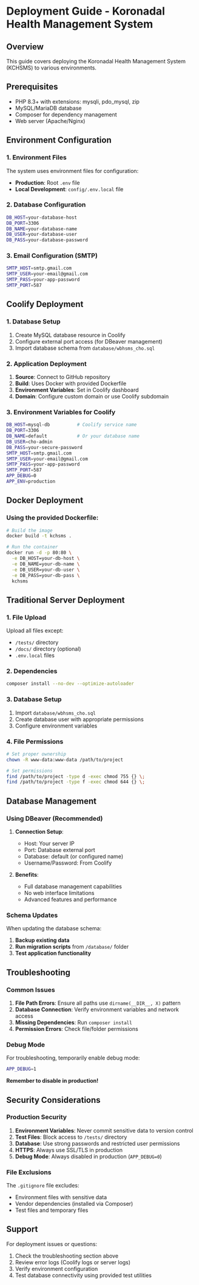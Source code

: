 # Deployment Guide - Koronadal Health Management System

## Overview

This guide covers deploying the Koronadal Health Management System (KCHSMS) to various environments.

## Prerequisites

- PHP 8.3+ with extensions: mysqli, pdo_mysql, zip
- MySQL/MariaDB database
- Composer for dependency management
- Web server (Apache/Nginx)

## Environment Configuration

### 1. Environment Files

The system uses environment files for configuration:

- **Production**: Root `.env` file
- **Local Development**: `config/.env.local` file

### 2. Database Configuration

```bash
DB_HOST=your-database-host
DB_PORT=3306
DB_NAME=your-database-name
DB_USER=your-database-user
DB_PASS=your-database-password
```

### 3. Email Configuration (SMTP)

```bash
SMTP_HOST=smtp.gmail.com
SMTP_USER=your-email@gmail.com
SMTP_PASS=your-app-password
SMTP_PORT=587
```

## Coolify Deployment

### 1. Database Setup

1. Create MySQL database resource in Coolify
2. Configure external port access (for DBeaver management)
3. Import database schema from `database/wbhsms_cho.sql`

### 2. Application Deployment

1. **Source**: Connect to GitHub repository
2. **Build**: Uses Docker with provided Dockerfile
3. **Environment Variables**: Set in Coolify dashboard
4. **Domain**: Configure custom domain or use Coolify subdomain

### 3. Environment Variables for Coolify

```bash
DB_HOST=mysql-db          # Coolify service name
DB_PORT=3306
DB_NAME=default           # Or your database name
DB_USER=cho-admin
DB_PASS=your-secure-password
SMTP_HOST=smtp.gmail.com
SMTP_USER=your-email@gmail.com
SMTP_PASS=your-app-password
SMTP_PORT=587
APP_DEBUG=0
APP_ENV=production
```

## Docker Deployment

### Using the provided Dockerfile:

```bash
# Build the image
docker build -t kchsms .

# Run the container
docker run -d -p 80:80 \
  -e DB_HOST=your-db-host \
  -e DB_NAME=your-db-name \
  -e DB_USER=your-db-user \
  -e DB_PASS=your-db-pass \
  kchsms
```

## Traditional Server Deployment

### 1. File Upload

Upload all files except:
- `/tests/` directory
- `/docs/` directory (optional)
- `.env.local` files

### 2. Dependencies

```bash
composer install --no-dev --optimize-autoloader
```

### 3. Database Setup

1. Import `database/wbhsms_cho.sql`
2. Create database user with appropriate permissions
3. Configure environment variables

### 4. File Permissions

```bash
# Set proper ownership
chown -R www-data:www-data /path/to/project

# Set permissions
find /path/to/project -type d -exec chmod 755 {} \;
find /path/to/project -type f -exec chmod 644 {} \;
```

## Database Management

### Using DBeaver (Recommended)

1. **Connection Setup**:
   - Host: Your server IP
   - Port: Database external port
   - Database: default (or configured name)
   - Username/Password: From Coolify

2. **Benefits**:
   - Full database management capabilities
   - No web interface limitations
   - Advanced features and performance

### Schema Updates

When updating the database schema:

1. **Backup existing data**
2. **Run migration scripts** from `/database/` folder
3. **Test application functionality**

## Troubleshooting

### Common Issues

1. **File Path Errors**: Ensure all paths use `dirname(__DIR__, X)` pattern
2. **Database Connection**: Verify environment variables and network access
3. **Missing Dependencies**: Run `composer install`
4. **Permission Errors**: Check file/folder permissions

### Debug Mode

For troubleshooting, temporarily enable debug mode:

```bash
APP_DEBUG=1
```

**Remember to disable in production!**

## Security Considerations

### Production Security

1. **Environment Variables**: Never commit sensitive data to version control
2. **Test Files**: Block access to `/tests/` directory
3. **Database**: Use strong passwords and restricted user permissions
4. **HTTPS**: Always use SSL/TLS in production
5. **Debug Mode**: Always disabled in production (`APP_DEBUG=0`)

### File Exclusions

The `.gitignore` file excludes:
- Environment files with sensitive data
- Vendor dependencies (installed via Composer)
- Test files and temporary files

## Support

For deployment issues or questions:
1. Check the troubleshooting section above
2. Review error logs (Coolify logs or server logs)
3. Verify environment configuration
4. Test database connectivity using provided test utilities